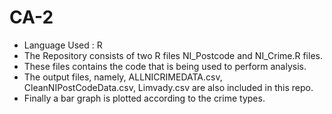 # CA-2

* Language Used : R
* The Repository consists of two R files NI_Postcode and NI_Crime.R files.
* These files contains the code that is being used to perform analysis.
* The output files, namely, ALLNICRIMEDATA.csv, CleanNIPostCodeData.csv, Limvady.csv are also included in this repo.
* Finally a bar graph is plotted according to the crime types.